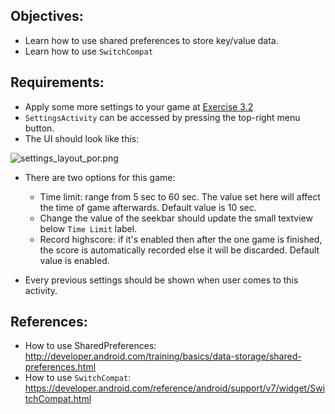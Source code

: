 ## Objectives:
* Learn how to use shared preferences to store key/value data.
* Learn how to use `SwitchCompat`

## Requirements:
* Apply some more settings to your game at [Exercise 3.2](Exercise_3_2_How_activities_and_fragments_live.md)
* `SettingsActivity` can be accessed by pressing the top-right menu button.
* The UI should look like this:

![settings_layout_por.png](images/ex4/ex41/settings_layout_por.png)

* There are two options for this game:
    + Time limit: range from 5 sec to 60 sec. The value set here will affect the time of game afterwards. Default value is 10 sec.
    + Change the value of the seekbar should update the small textview below `Time Limit` label.
    + Record highscore: if it's enabled then after the one game is finished, the score is automatically recorded else it will be discarded. Default value is enabled.

* Every previous settings should be shown when user comes to this activity.

## References:
* How to use SharedPreferences: http://developer.android.com/training/basics/data-storage/shared-preferences.html
* How to use `SwitchCompat`: https://developer.android.com/reference/android/support/v7/widget/SwitchCompat.html
